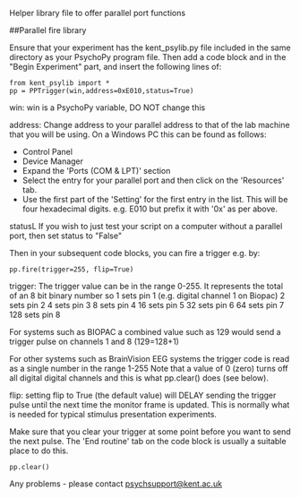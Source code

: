 Helper library file to offer parallel port functions


##Parallel fire library

Ensure that your experiment has the kent_psylib.py file included in the same directory as your PsychoPy program file.
Then add a code block and in the "Begin Experiment" part, and insert the following lines of:

	from kent_psylib import *
	pp = PPTrigger(win,address=0xE010,status=True)

win:
win is a PsychoPy variable, DO NOT change this

address:
Change address to your parallel address to that of the lab machine that you will be using.
On a Windows PC this can be found as follows:
- Control Panel
- Device Manager
- Expand the 'Ports (COM & LPT)' section
- Select the entry for your parallel port and then click on the 'Resources' tab.
- Use the first part of the 'Setting' for the first entry in the list. This will be four hexadecimal digits. e.g. E010 but prefix it with '0x' as per above.

statusL
If you wish to just test your script on a computer without a parallel port, then set status to "False"	

	
Then in your subsequent code blocks, you can fire a trigger e.g. by:

	pp.fire(trigger=255, flip=True)

trigger:
The trigger value can be in the range 0-255. It represents the total of an 8 bit binary number so
1 sets pin 1 (e.g. digital channel 1 on Biopac)
2 sets pin 2
4 sets pin 3
8 sets pin 4
16 sets pin 5
32 sets pin 6
64 sets pin 7
128 sets pin 8

For systems such as BIOPAC a combined value such as 129 would send a trigger pulse on channels 1 and 8 (129=128+1)

For other systems such as BrainVision EEG systems the trigger code is read as a single number in the range 1-255
Note that a value of 0 (zero) turns off all digital digital channels and this is what pp.clear() does (see below).

flip:
setting flip to True (the default value) will DELAY sending the trigger pulse until the next time the monitor frame is updated. This is normally what is needed for typical stimulus presentation experiments.


Make sure that you clear your trigger at some point before you want to send the next pulse. 
The 'End routine' tab on the code block is usually a suitable place to do this.

	pp.clear()
	
Any problems - please contact psychsupport@kent.ac.uk